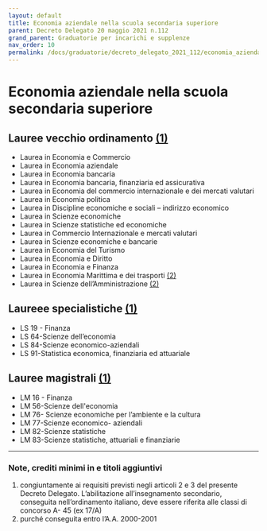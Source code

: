 ```yaml
---
layout: default
title: Economia aziendale nella scuola secondaria superiore
parent: Decreto Delegato 20 maggio 2021 n.112
grand_parent: Graduatorie per incarichi e supplenze
nav_order: 10
permalink: /docs/graduatorie/decreto_delegato_2021_112/economia_aziendale_superiori
---
```


# Economia aziendale nella scuola secondaria superiore

## Lauree vecchio ordinamento [(1)](#nota1)
- Laurea in Economia e Commercio 
- Laurea in Economia aziendale 
- Laurea in Economia bancaria 
- Laurea in Economia bancaria, finanziaria ed assicurativa
- Laurea in Economia del commercio internazionale e dei mercati valutari 
- Laurea in Economia politica
- Laurea in Discipline economiche e sociali – indirizzo economico
- Laurea in Scienze economiche 
- Laurea in Scienze statistiche ed economiche
- Laurea in Commercio Internazionale e mercati valutari
- Laurea in Scienze economiche e bancarie
- Laurea in Economia del Turismo 
- Laurea in Economia e Diritto 
- Laurea in Economia e Finanza 
- Laurea in Economia Marittima e dei trasporti [(2)](#nota2)
- Laurea in Scienze dell’Amministrazione [(2)](#nota2)

## Laureee specialistiche [(1)](#nota1)
- LS 19 - Finanza
- LS 64-Scienze dell’economia
- LS 84-Scienze economico-aziendali
- LS 91-Statistica economica, finanziaria ed attuariale

## Lauree magistrali [(1)](#nota1)
- LM 16 - Finanza
- LM 56-Scienze dell'economia
- LM 76- Scienze economiche per l’ambiente e la cultura
- LM 77-Scienze economico- aziendali
- LM 82-Scienze statistiche
- LM 83-Scienze statistiche, attuariali e finanziarie


---

### Note, crediti minimi in e titoli aggiuntivi

1. <a name="nota1"></a> congiuntamente ai requisiti previsti negli articoli 2 e 3 del presente Decreto Delegato. L’abilitazione all’insegnamento secondario, conseguita nell’ordinamento italiano, deve essere riferita alle classi di concorso A- 45 (ex 17/A)
2. <a name="nota2"></a> purché conseguita entro l’A.A. 2000-2001